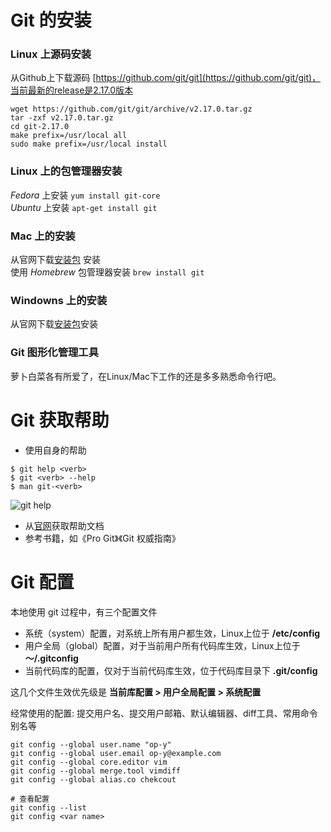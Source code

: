 # Git 的安装

### Linux 上源码安装
从Github上下载源码 [https://github.com/git/git](https://github.com/git/git)，当前最新的release是2.17.0版本

```
wget https://github.com/git/git/archive/v2.17.0.tar.gz
tar -zxf v2.17.0.tar.gz
cd git-2.17.0
make prefix=/usr/local all
sudo make prefix=/usr/local install
```

### Linux 上的包管理器安装
*Fedora* 上安装 `yum install git-core`  
*Ubuntu* 上安装 `apt-get install git`  

### Mac 上的安装
从官网下载[安装包](https://git-scm.com/download/mac) 安装  
使用 *Homebrew* 包管理器安装 `brew install git`  

### Windowns 上的安装
从官网下载[安装包](https://git-scm.com/download/win)安装

### Git 图形化管理工具
萝卜白菜各有所爱了，在Linux/Mac下工作的还是多多熟悉命令行吧。

# Git 获取帮助
* 使用自身的帮助

```
$ git help <verb>
$ git <verb> --help
$ man git-<verb>
```

![git help](https://github.com/op-y/git-practice/blob/master/images/1/snip.1-3.png) 
 
* 从[官网](https://git-scm.com)获取帮助文档  
* 参考书籍，如《Pro Git》《Git 权威指南》

# Git 配置
本地使用 git 过程中，有三个配置文件
 
* 系统（system）配置，对系统上所有用户都生效，Linux上位于 **/etc/config**  
* 用户全局（global）配置，对于当前用户所有代码库生效，Linux上位于 **～/.gitconfig**  
* 当前代码库的配置，仅对于当前代码库生效，位于代码库目录下 **.git/config**

这几个文件生效优先级是 **当前库配置 > 用户全局配置 > 系统配置**  

经常使用的配置: 提交用户名、提交用户邮箱、默认编辑器、diff工具、常用命令别名等

```
git config --global user.name "op-y"
git config --global user.email op-y@example.com
git config --global core.editor vim
git config --global merge.tool vimdiff
git config --global alias.co chekcout

# 查看配置
git config --list
git config <var name>
```
